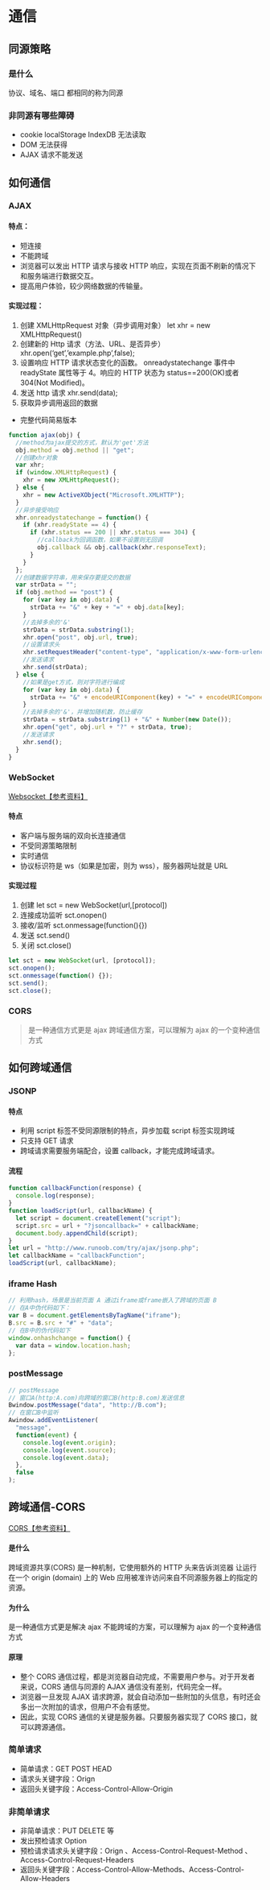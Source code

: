 # 通信

## 同源策略

### 是什么

协议、域名、端口 都相同的称为同源

### 非同源有哪些障碍

- cookie localStorage IndexDB 无法读取
- DOM 无法获得
- AJAX 请求不能发送

## 如何通信

### AJAX

#### 特点：

- 短连接
- 不能跨域
- 浏览器可以发出 HTTP 请求与接收 HTTP 响应，实现在页面不刷新的情况下和服务端进行数据交互。
- 提高用户体验，较少网络数据的传输量。

#### 实现过程：

1. 创建 XMLHttpRequest 对象（异步调用对象）
   let xhr = new XMLHttpRequest()
2. 创建新的 Http 请求（方法、URL、是否异步）
   xhr.open(‘get’,’example.php’,false);
3. 设置响应 HTTP 请求状态变化的函数。
   onreadystatechange 事件中 readyState 属性等于 4。响应的 HTTP 状态为 status==200(OK)或者 304(Not Modified)。
4. 发送 http 请求
   xhr.send(data);
5. 获取异步调用返回的数据

- 完整代码简易版本

```js
function ajax(obj) {
  //method为ajax提交的方式，默认为'get'方法
  obj.method = obj.method || "get";
  //创建xhr对象
  var xhr;
  if (window.XMLHttpRequest) {
    xhr = new XMLHttpRequest();
  } else {
    xhr = new ActiveXObject("Microsoft.XMLHTTP");
  }
  //异步接受响应
  xhr.onreadystatechange = function() {
    if (xhr.readyState == 4) {
      if (xhr.status == 200 || xhr.status === 304) {
        //callback为回调函数，如果不设置则无回调
        obj.callback && obj.callback(xhr.responseText);
      }
    }
  };
  //创建数据字符串，用来保存要提交的数据
  var strData = "";
  if (obj.method == "post") {
    for (var key in obj.data) {
      strData += "&" + key + "=" + obj.data[key];
    }
    //去掉多余的'&'
    strData = strData.substring(1);
    xhr.open("post", obj.url, true);
    //设置请求头
    xhr.setRequestHeader("content-type", "application/x-www-form-urlencoded");
    //发送请求
    xhr.send(strData);
  } else {
    //如果是get方式，则对字符进行编成
    for (var key in obj.data) {
      strData += "&" + encodeURIComponent(key) + "=" + encodeURIComponent(obj.data[key]);
    }
    //去掉多余的'&'，并增加随机数，防止缓存
    strData = strData.substring(1) + "&" + Number(new Date());
    xhr.open("get", obj.url + "?" + strData, true);
    //发送请求
    xhr.send();
  }
}
```

### WebSocket

[Websocket【参考资料】](http://www.ruanyifeng.com/blog/2017/05/websocket.html)

#### 特点

- 客户端与服务端的双向长连接通信
- 不受同源策略限制
- 实时通信
- 协议标识符是 ws（如果是加密，则为 wss），服务器网址就是 URL

#### 实现过程

1. 创建
   let sct = new WebSocket(url,[protocol])
2. 连接成功监听
   sct.onopen()
3. 接收/监听
   sct.onmessage(function(){})
4. 发送
   sct.send()
5. 关闭
   sct.close()

```js
let sct = new WebSocket(url, [protocol]);
sct.onopen();
sct.onmessage(function() {});
sct.send();
sct.close();
```

### CORS

> 是一种通信方式更是 ajax 跨域通信方案，可以理解为 ajax 的一个变种通信方式

## 如何跨域通信

### JSONP

#### 特点

- 利用 script 标签不受同源限制的特点，异步加载 script 标签实现跨域
- 只支持 GET 请求
- 跨域请求需要服务端配合，设置 callback，才能完成跨域请求。

#### 流程

```js
function callbackFunction(response) {
  console.log(response);
}
function loadScript(url, callbackName) {
  let script = document.createElement("script");
  script.src = url + "?jsoncallback=" + callbackName;
  document.body.appendChild(script);
}
let url = "http://www.runoob.com/try/ajax/jsonp.php";
let callbackName = "callbackFunction";
loadScript(url, callbackName);
```

### iframe Hash

```js
// 利用hash，场景是当前页面 A 通过iframe或frame嵌入了跨域的页面 B
// 在A中伪代码如下：
var B = document.getElementsByTagName("iframe");
B.src = B.src + "#" + "data";
// 在B中的伪代码如下
window.onhashchange = function() {
  var data = window.location.hash;
};
```

### postMessage

```js
// postMessage
// 窗口A(http:A.com)向跨域的窗口B(http:B.com)发送信息
Bwindow.postMessage("data", "http://B.com");
// 在窗口B中监听
Awindow.addEventListener(
  "message",
  function(event) {
    console.log(event.origin);
    console.log(event.source);
    console.log(event.data);
  },
  false
);
```

## 跨域通信-CORS

[CORS【参考资料】](http://www.ruanyifeng.com/blog/2016/04/cors.html)

#### 是什么

跨域资源共享(CORS) 是一种机制，它使用额外的 HTTP 头来告诉浏览器 让运行在一个 origin (domain) 上的 Web 应用被准许访问来自不同源服务器上的指定的资源。

#### 为什么

是一种通信方式更是解决 ajax 不能跨域的方案，可以理解为 ajax 的一个变种通信方式

#### 原理

- 整个 CORS 通信过程，都是浏览器自动完成，不需要用户参与。对于开发者来说，CORS 通信与同源的 AJAX 通信没有差别，代码完全一样。
- 浏览器一旦发现 AJAX 请求跨源，就会自动添加一些附加的头信息，有时还会多出一次附加的请求，但用户不会有感觉。
- 因此，实现 CORS 通信的关键是服务器。只要服务器实现了 CORS 接口，就可以跨源通信。

### 简单请求

- 简单请求：GET POST HEAD
- 请求头关键字段：Orign
- 返回头关键字段：Access-Control-Allow-Origin

### 非简单请求

- 非简单请求：PUT DELETE 等
- 发出预检请求 Option
- 预检请求请求头关键字段：Orign 、Access-Control-Request-Method 、Access-Control-Request-Headers
- 返回头关键字段：Access-Control-Allow-Methods、Access-Control-Allow-Headers
